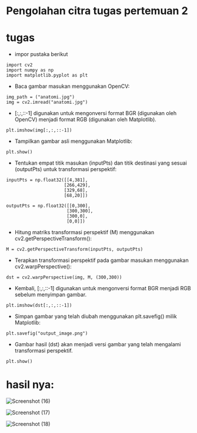 # Pengolahan citra tugas pertemuan 2

# tugas

- impor pustaka berikut
```
import cv2
import numpy as np
import matplotlib.pyplot as plt
```

- Baca gambar masukan menggunakan OpenCV:

```
img_path = ("anatomi.jpg")
img = cv2.imread("anatomi.jpg")
```

- [:,:,::-1] digunakan untuk mengonversi format BGR (digunakan oleh OpenCV) menjadi format RGB (digunakan oleh Matplotlib).

```
plt.imshow(img[:,:,::-1])
```

- Tampilkan gambar asli menggunakan Matplotlib:

```
plt.show()
```

- Tentukan empat titik masukan (inputPts) dan titik destinasi yang sesuai (outputPts) untuk transformasi perspektif:

```
inputPts = np.float32([[4,381],
                      [266,429],
                      [329,68],
                      [68,20]])

outputPts = np.float32([[0,300],
                       [300,300],
                       [300,0],
                       [0,0]])
```

- Hitung matriks transformasi perspektif (M) menggunakan cv2.getPerspectiveTransform():

```
M = cv2.getPerspectiveTransform(inputPts, outputPts)
```

- Terapkan transformasi perspektif pada gambar masukan menggunakan cv2.warpPerspective():

```
dst = cv2.warpPerspective(img, M, (300,300))
```

- Kembali, [:,:,::-1] digunakan untuk mengonversi format BGR menjadi RGB sebelum menyimpan gambar.

```
plt.imshow(dst[:,:,::-1])
```

- Simpan gambar yang telah diubah menggunakan plt.savefig() milik Matplotlib:

```
plt.savefig("output_image.png")
```

- Gambar hasil (dst) akan menjadi versi gambar yang telah mengalami transformasi perspektif.

```
plt.show()
```

# hasil nya:

![Screenshot (16)](https://github.com/Mverdy22A2/Pengolahan-citra-/assets/115523263/bb68cb38-e09b-4a1e-aa97-e6268b9bfd38)

![Screenshot (17)](https://github.com/Mverdy22A2/Pengolahan-citra-/assets/115523263/39633588-0cfc-4485-b00e-abb155c9d5c3)

![Screenshot (18)](https://github.com/Mverdy22A2/Pengolahan-citra-/assets/115523263/239c34d3-b6fc-4fe7-b4ad-97a2896faf5a)
